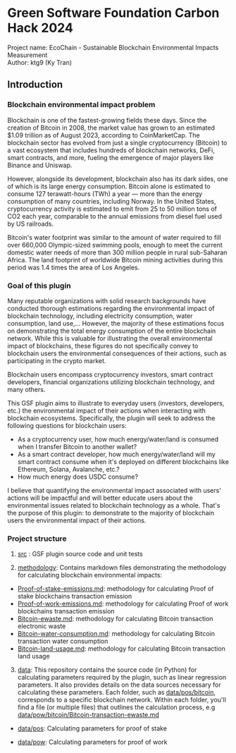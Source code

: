 # Green Software Foundation Carbon Hack 2024

Project name: EcoChain - Sustainable Blockchain Environmental Impacts Measurement<br>
Author: ktg9 (Ky Tran)

## Introduction

### Blockchain environmental impact problem

Blockchain is one of the fastest-growing fields these days. Since the creation of Bitcoin in 2008, the market value has
grown to an estimated $1.09 trillion as of August 2023, according to CoinMarketCap. The blockchain sector has evolved
from just a single cryptocurrency (Bitcoin) to a vast ecosystem that includes hundreds of blockchain networks, DeFi,
smart contracts, and more, fueling the emergence of major players like Binance and Uniswap.

However, alongside its
development, blockchain also has its dark sides, one of which is its large energy consumption. Bitcoin alone is
estimated to consume 127 terawatt-hours (TWh) a year — more than the energy consumption of many countries, including
Norway. In the United States, cryptocurrency activity is estimated to emit from 25 to 50 million tons of CO2 each year,
comparable to the annual emissions from diesel fuel used by US railroads.

Bitcoin's water footprint was similar to the amount of water required to fill over 660,000 Olympic-sized swimming pools,
enough to meet the current domestic water needs of more than 300 million people in rural sub-Saharan Africa. The land
footprint of worldwide Bitcoin mining activities during this period was 1.4 times the area of Los Angeles.

### Goal of this plugin

Many reputable organizations with solid research backgrounds have conducted thorough estimations regarding the
environmental impact of blockchain technology, including electricity consumption, water consumption, land use,...
However, the majority of
these estimations focus on demonstrating the total energy consumption of the entire blockchain network. While this is
valuable for illustrating the overall environmental impact of blockchains, these figures do not specifically convey to
blockchain users the environmental consequences of their actions, such as participating in the crypto market.

Blockchain users encompass cryptocurrency investors, smart contract developers, financial organizations utilizing
blockchain technology, and many others.

This GSF plugin aims to illustrate to everyday users (investors, developers, etc.) the environmental impact of their
actions when interacting with blockchain ecosystems. Specifically, the plugin will seek to address the following
questions for blockchain users:

- As a cryptocurrency user, how much energy/water/land is consumed when I transfer Bitcoin to another wallet?
- As a smart contract developer, how much energy/water/land will my smart contract consume when it's deployed on
  different blockchains like Ethereum, Solana, Avalanche, etc.?
- How much energy does USDC consume?

I believe that quantifying the environmental impact associated with users' actions will be impactful and will better
educate users about the environmental issues related to blockchain technology as a whole. That's the purpose of this
plugin: to demonstrate to the majority of blockchain users the environmental impact of their actions.

### Project structure

1. [src](src) : GSF plugin source code and unit tests

2. [methodology](methodology): Contains markdown files demonstrating
   the methodology for calculating blockchain environmental impacts:

- [Proof-of-stake-emissions.md](methodology/Proof-of-stake-emissions.md): methodology for calculating
  Proof of stake blockchains transaction emission
- [Proof-of-work-emissions.md](methodology/Proof-of-work-emissions.md): methodology for calculating
  Proof of work blockchains transaction emission
- [Bitcoin-ewaste.md](methodology/Bitcoin-ewaste.md): methodology for calculating
  Bitcoin transaction electronic waste
- [Bitcoin-water-consumption.md](methodology/Bitcoin-water-consumption.md): methodology for calculating
  Bitcoin transaction water consumption
- [Bitcoin-land-usage.md](methodology/Bitcoin-land-usage.md): methodology for calculating Bitcoin transaction
  land usage

3. [data](data): This repository contains the source code (in Python) for calculating parameters required by the plugin,
   such as
   linear regression parameters. It also provides details on the data sources necessary for calculating these
   parameters. Each folder, such as [data/pos/bitcoin](data/pow/bitcoin), corresponds to a specific blockchain network.
   Within each folder,
   you'll find a file (or multiple files) that outlines the calculation process,
   e.g [data/pow/bitcoin/Bitcoin-transaction-ewaste.md](data/pow/bitcoin/Bitcoin-transaction-ewaste.md)

- [data/pos](data/pos): Calculating parameters for proof of stake

- [data/pow](data/pow): Calculating parameters for proof of work































